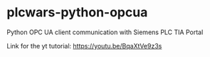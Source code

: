 # plcwars-python-opcua
Python OPC UA client communication with Siemens PLC TIA Portal

Link for the yt tutorial: https://youtu.be/BqaXtVe9z3s
